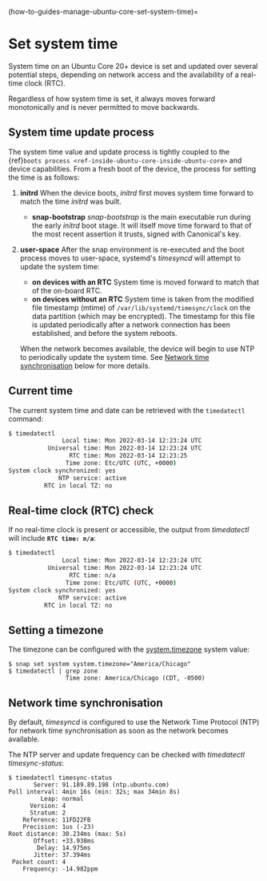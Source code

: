 (how-to-guides-manage-ubuntu-core-set-system-time)=
# Set system time

System time on an Ubuntu Core 20+ device is set and updated over several potential steps, depending on network access and the availability of a real-time clock (RTC).

Regardless of how system time is set, it always moves forward monotonically and is never permitted to move backwards.

## System time update process

The system time value and update process is tightly coupled to the {ref}`boots process <ref-inside-ubuntu-core-inside-ubuntu-core>` and device capabilities. From a fresh boot of the device, the process for setting the time is as follows:

1. **initrd**
   When the device boots, _initrd_ first moves system time forward to match the time _initrd_ was built.
   - **snap-bootstrap**
   _snap-bootstrap_ is the main executable run during the early _initrd_ boot stage. It will itself move time forward to that of the most recent assertion it trusts, signed with Canonical's key.
1. **user-space**
   After the snap environment is re-executed and the boot process moves to user-space, systemd's _timesyncd_ will attempt to update the system time:
   - **on devices with an RTC**
      System time is moved forward to match that of the on-board RTC.
   - **on devices without an RTC**
      System time is taken from the modified file timestamp (mtime) of `/var/lib/systemd/timesync/clock` on the data partition (which may be encrypted). The timestamp for this file is updated periodically after a network connection has been established, and before the system reboots.
  
   When the network becomes available, the device will begin to use NTP to periodically update the system time. See [Network time synchronisation](#network-time-synchronisation) below for more details.

## Current time

The current system time and date can be retrieved with the `timedatectl` command:

```bash
$ timedatectl
               Local time: Mon 2022-03-14 12:23:24 UTC
           Universal time: Mon 2022-03-14 12:23:24 UTC
                 RTC time: Mon 2022-03-14 12:23:25
                Time zone: Etc/UTC (UTC, +0000)
System clock synchronized: yes
              NTP service: active
          RTC in local TZ: no
```

## Real-time clock (RTC) check

If no real-time clock is present or accessible, the output from _timedatectl_ will include **`RTC time: n/a`**:

```bash
$ timedatectl
               Local time: Mon 2022-03-14 12:23:24 UTC
           Universal time: Mon 2022-03-14 12:23:24 UTC
                 RTC time: n/a
                Time zone: Etc/UTC (UTC, +0000)
System clock synchronized: yes
              NTP service: active
          RTC in local TZ: no
```

## Setting a timezone

The timezone can be configured with the [system.timezone](https://snapcraft.io/docs/system-options#heading--timezone) system value:

```
$ snap set system system.timezone="America/Chicago"
$ timedatectl | grep zone
                Time zone: America/Chicago (CDT, -0500)
```

## Network time synchronisation

By default, _timesyncd_ is configured to use the Network Time Protocol (NTP) for network time synchronisation as soon as the network becomes available.

The NTP server and update frequency can be checked with _timedatectl timesync-status_:

```
$ timedatectl timesync-status
       Server: 91.189.89.198 (ntp.ubuntu.com)
Poll interval: 4min 16s (min: 32s; max 34min 8s)
         Leap: normal
      Version: 4
      Stratum: 2
    Reference: 11FD22FB
    Precision: 1us (-23)
Root distance: 30.234ms (max: 5s)
       Offset: +33.938ms
        Delay: 14.975ms
       Jitter: 37.394ms
 Packet count: 4
    Frequency: -14.982ppm
```

